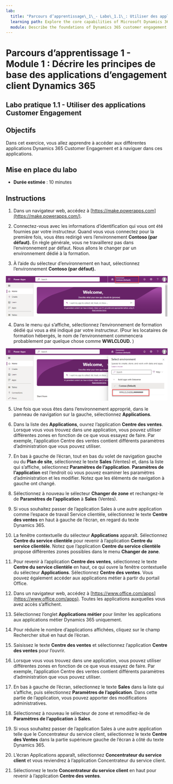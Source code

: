 ```yaml
---
lab:
  title: "Parcours d’apprentissage\_1\_- Labo\_1.1\_: Utiliser des applications d’engagement client"
  learning path: Explore the core capabilities of Microsoft Dynamics 365 customer engagement apps
  module: Describe the foundations of Dynamics 365 customer engagement apps
---
```


Parcours d’apprentissage 1 - Module 1 : Décrire les principes de base des applications d’engagement client Dynamics 365
========================

## Labo pratique 1.1 - Utiliser des applications Customer Engagement 

## Objectifs

Dans cet exercice, vous allez apprendre à accéder aux différentes applications Dynamics 365 Customer Engagement et à naviguer dans ces applications. 

## Mise en place du labo

  - **Durée estimée** : 10 minutes

## Instructions

1. Dans un navigateur web, accédez à [https://make.powerapps.com](https://make.powerapps.com/). 

2. Connectez-vous avec les informations d’identification qui vous ont été fournies par votre instructeur. Quand vous vous connectez pour la première fois, vous êtes redirigé vers l’environnement **Contoso (par défaut).** En règle générale, vous ne travaillerez pas dans l’environnement par défaut. Nous allons le changer par un environnement dédié à la formation. 

3.  À l’aide du sélecteur d’environnement en haut, sélectionnez l’environnement **Contoso (par défaut).** 

![Sélectionner l’environnement](media/lab-11-work-with-customer-engagement-apps-01.png)

4. Dans le menu qui s’affiche, sélectionnez l’environnement de formation dédié qui vous a été indiqué par votre instructeur. (Pour les locataires de formation hébergés, le nom de l’environnement commencera probablement par quelque chose comme **WWLCLOUD.** )

![Valider l’environnement](media/lab-11-work-with-customer-engagement-apps-02.png)

5. Une fois que vous êtes dans l’environnement approprié, dans le panneau de navigation sur la gauche, sélectionnez **Applications**. 

6. Dans la liste des **Applications**, ouvrez l’application **Centre des ventes**. Lorsque vous vous trouvez dans une application, vous pouvez utiliser différentes zones en fonction de ce que vous essayez de faire. Par exemple, l’application Centre des ventes contient différents paramètres d’administration que vous pouvez utiliser.

7. En bas à gauche de l’écran, tout en bas du volet de navigation gauche ou du **Plan de site**, sélectionnez le texte **Sales** (Ventes) et, dans la liste qui s’affiche, sélectionnez **Paramètres de l’application**. **Paramètres de l’application** est l’endroit où vous pouvez examiner les paramètres d’administration et les modifier. Notez que les éléments de navigation à gauche ont changé.

8. Sélectionnez à nouveau le sélecteur **Changer de zone** et rechangez-le de **Paramètres de l’application** à **Sales** (Ventes).

9. Si vous souhaitez passer de l’application Sales à une autre application comme l’espace de travail Service clientèle, sélectionnez le texte **Centre des ventes** en haut à gauche de l’écran, en regard du texte Dynamics 365.

10.  La fenêtre contextuelle du sélecteur **Applications** apparaît. Sélectionnez **Centre du service clientèle** pour revenir à l’application **Centre du service clientèle**. Notez que l’application **Centre du service clientèle** propose différentes zones possibles dans le menu **Changer de zone**.

11. Pour revenir à l’application **Centre des ventes**, sélectionnez le texte **Centre du service clientèle** en haut, ce qui ouvre la fenêtre contextuelle du sélecteur **Applications**. Sélectionnez **Centre des ventes**.
Vous pouvez également accéder aux applications métier à partir du portail Office. 

12. Dans un navigateur web, accédez à [https://www.office.com/apps](https://www.office.com/apps). Toutes les applications auxquelles vous avez accès s’affichent.

13. Sélectionnez l’onglet **Applications métier** pour limiter les applications aux applications métier Dynamics 365 uniquement.

14. Pour réduire le nombre d’applications affichées, cliquez sur le champ Rechercher situé en haut de l’écran.

15. Saisissez le texte **Centre des ventes** et sélectionnez l’application **Centre des ventes** pour l’ouvrir.

16. Lorsque vous vous trouvez dans une application, vous pouvez utiliser différentes zones en fonction de ce que vous essayez de faire. Par exemple, l’application Centre des ventes contient différents paramètres d’administration que vous pouvez utiliser.

17. En bas à gauche de l’écran, sélectionnez le texte **Sales** dans la liste qui s’affiche, puis sélectionnez **Paramètres de l’application**. Dans cette partie de l’application, vous pouvez apporter des modifications administratives.

18. Sélectionnez à nouveau le sélecteur de zone et remodifiez-le de **Paramètres de l’application** à **Sales**.

19. Si vous souhaitez passer de l’application Sales à une autre application telle que le Concentrateur du service client, sélectionnez le texte **Centre des Ventes** dans la partie supérieure gauche de l’écran à côté du texte Dynamics 365.

20. L’écran Applications apparaît, sélectionnez **Concentrateur du service client** et vous reviendrez à l’application Concentrateur du service client.

21. Sélectionnez le texte **Concentrateur du service client** en haut pour revenir à l’application **Centre des ventes**.
